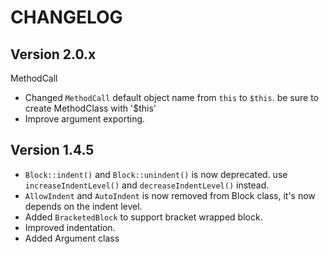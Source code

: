 CHANGELOG
==================

Version 2.0.x
-----------------

MethodCall

- Changed `MethodCall` default object name from `this` to `$this`. be sure to create MethodClass with '$this'
- Improve argument exporting.

Version 1.4.5
-----------------

- `Block::indent()` and `Block::unindent()` is now deprecated. use
  `increaseIndentLevel()` and `decreaseIndentLevel()` instead.
- `AllowIndent` and `AutoIndent` is now removed from Block class, it's now depends
   on the indent level.
- Added `BracketedBlock` to support bracket wrapped block.
- Improved indentation.
- Added Argument class
